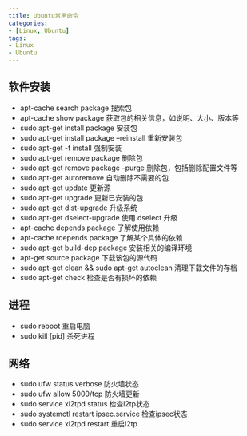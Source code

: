 ```yaml
---
title: Ubuntu常用命令
categories: 
- [Linux, Ubuntu]
tags: 
- Linux
- Ubuntu
---
```


## 软件安装

- apt-cache search package 搜索包
- apt-cache show package 获取包的相关信息，如说明、大小、版本等
- sudo apt-get install package 安装包
- sudo apt-get install package –reinstall 重新安装包
- sudo apt-get -f install 强制安装
- sudo apt-get remove package 删除包
- sudo apt-get remove package –purge 删除包，包括删除配置文件等
- sudo apt-get autoremove 自动删除不需要的包
- sudo apt-get update 更新源
- sudo apt-get upgrade 更新已安装的包
- sudo apt-get dist-upgrade 升级系统
- sudo apt-get dselect-upgrade 使用 dselect 升级
- apt-cache depends package 了解使用依赖
- apt-cache rdepends package 了解某个具体的依赖
- sudo apt-get build-dep package 安装相关的编译环境
- apt-get source package 下载该包的源代码
- sudo apt-get clean && sudo apt-get autoclean 清理下载文件的存档
- sudo apt-get check 检查是否有损坏的依赖

## 进程

- sudo reboot 重启电脑
- sudo kill [pid] 杀死进程

## 网络

- sudo ufw status verbose 防火墙状态
- sudo ufw allow 5000/tcp 防火墙更新
- sudo service xl2tpd status 检查l2tp状态 
- sudo systemctl restart ipsec.service 检查ipsec状态 
- sudo service xl2tpd restart 重启l2tp